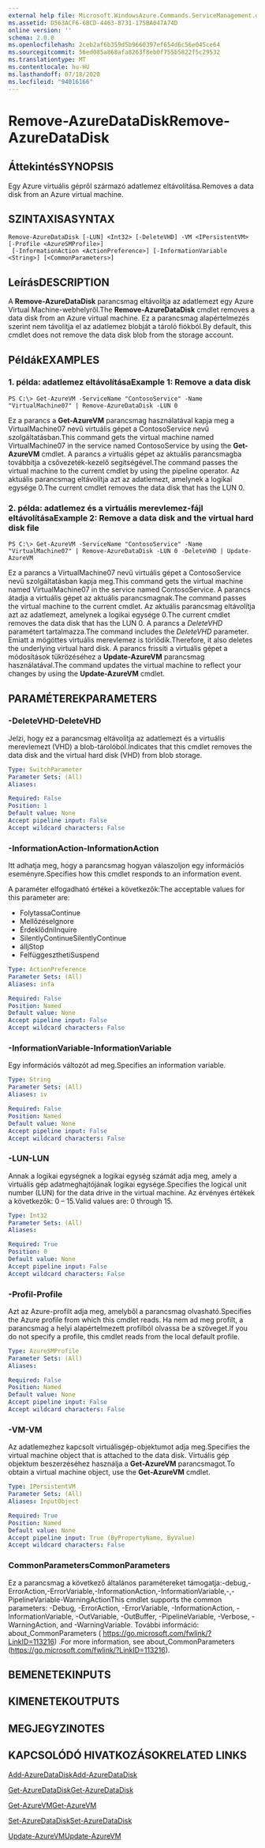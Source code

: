 ```yaml
---
external help file: Microsoft.WindowsAzure.Commands.ServiceManagement.dll-Help.xml
ms.assetid: D563ACF6-6BCD-4463-8731-175BA047A74D
online version: ''
schema: 2.0.0
ms.openlocfilehash: 2ceb2af6b359d5b9660397ef654d6c56e045ce64
ms.sourcegitcommit: 56ed085a868afa8263f8eb0f755b5822f5c29532
ms.translationtype: MT
ms.contentlocale: hu-HU
ms.lasthandoff: 07/18/2020
ms.locfileid: "94016166"
---
```

# <span data-ttu-id="af235-101">Remove-AzureDataDisk</span><span class="sxs-lookup"><span data-stu-id="af235-101">Remove-AzureDataDisk</span></span>

## <span data-ttu-id="af235-102">Áttekintés</span><span class="sxs-lookup"><span data-stu-id="af235-102">SYNOPSIS</span></span>
<span data-ttu-id="af235-103">Egy Azure virtuális gépről származó adatlemez eltávolítása.</span><span class="sxs-lookup"><span data-stu-id="af235-103">Removes a data disk from an Azure virtual machine.</span></span>

## <span data-ttu-id="af235-104">SZINTAXISA</span><span class="sxs-lookup"><span data-stu-id="af235-104">SYNTAX</span></span>

```
Remove-AzureDataDisk [-LUN] <Int32> [-DeleteVHD] -VM <IPersistentVM> [-Profile <AzureSMProfile>]
 [-InformationAction <ActionPreference>] [-InformationVariable <String>] [<CommonParameters>]
```

## <span data-ttu-id="af235-105">Leírás</span><span class="sxs-lookup"><span data-stu-id="af235-105">DESCRIPTION</span></span>
<span data-ttu-id="af235-106">A **Remove-AzureDataDisk** parancsmag eltávolítja az adatlemezt egy Azure Virtual Machine-webhelyről.</span><span class="sxs-lookup"><span data-stu-id="af235-106">The **Remove-AzureDataDisk** cmdlet removes a data disk from an Azure virtual machine.</span></span>
<span data-ttu-id="af235-107">Ez a parancsmag alapértelmezés szerint nem távolítja el az adatlemez blobját a tároló fiókból.</span><span class="sxs-lookup"><span data-stu-id="af235-107">By default, this cmdlet does not remove the data disk blob from the storage account.</span></span>

## <span data-ttu-id="af235-108">Példák</span><span class="sxs-lookup"><span data-stu-id="af235-108">EXAMPLES</span></span>

### <span data-ttu-id="af235-109">1. példa: adatlemez eltávolítása</span><span class="sxs-lookup"><span data-stu-id="af235-109">Example 1: Remove a data disk</span></span>
```
PS C:\> Get-AzureVM -ServiceName "ContosoService" -Name "VirtualMachine07" | Remove-AzureDataDisk -LUN 0
```

<span data-ttu-id="af235-110">Ez a parancs a **Get-AzureVM** parancsmag használatával kapja meg a VirtualMachine07 nevű virtuális gépet a ContosoService nevű szolgáltatásban.</span><span class="sxs-lookup"><span data-stu-id="af235-110">This command gets the virtual machine named VirtualMachine07 in the service named ContosoService by using the **Get-AzureVM** cmdlet.</span></span>
<span data-ttu-id="af235-111">A parancs a virtuális gépet az aktuális parancsmagba továbbítja a csővezeték-kezelő segítségével.</span><span class="sxs-lookup"><span data-stu-id="af235-111">The command passes the virtual machine to the current cmdlet by using the pipeline operator.</span></span>
<span data-ttu-id="af235-112">Az aktuális parancsmag eltávolítja azt az adatlemezt, amelynek a logikai egysége 0.</span><span class="sxs-lookup"><span data-stu-id="af235-112">The current cmdlet removes the data disk that has the LUN 0.</span></span>

### <span data-ttu-id="af235-113">2. példa: adatlemez és a virtuális merevlemez-fájl eltávolítása</span><span class="sxs-lookup"><span data-stu-id="af235-113">Example 2: Remove a data disk and the virtual hard disk file</span></span>
```
PS C:\> Get-AzureVM -ServiceName "ContosoService" -Name "VirtualMachine07" | Remove-AzureDataDisk -LUN 0 -DeleteVHD | Update-AzureVM
```

<span data-ttu-id="af235-114">Ez a parancs a VirtualMachine07 nevű virtuális gépet a ContosoService nevű szolgáltatásban kapja meg.</span><span class="sxs-lookup"><span data-stu-id="af235-114">This command gets the virtual machine named VirtualMachine07 in the service named ContosoService.</span></span>
<span data-ttu-id="af235-115">A parancs átadja a virtuális gépet az aktuális parancsmagnak.</span><span class="sxs-lookup"><span data-stu-id="af235-115">The command passes the virtual machine to the current cmdlet.</span></span>
<span data-ttu-id="af235-116">Az aktuális parancsmag eltávolítja azt az adatlemezt, amelynek a logikai egysége 0.</span><span class="sxs-lookup"><span data-stu-id="af235-116">The current cmdlet removes the data disk that has the LUN 0.</span></span>
<span data-ttu-id="af235-117">A parancs a *DeleteVHD* paramétert tartalmazza.</span><span class="sxs-lookup"><span data-stu-id="af235-117">The command includes the *DeleteVHD* parameter.</span></span>
<span data-ttu-id="af235-118">Emiatt a mögöttes virtuális merevlemez is törlődik.</span><span class="sxs-lookup"><span data-stu-id="af235-118">Therefore, it also deletes the underlying virtual hard disk.</span></span>
<span data-ttu-id="af235-119">A parancs frissíti a virtuális gépet a módosítások tükrözéséhez a **Update-AzureVM** parancsmag használatával.</span><span class="sxs-lookup"><span data-stu-id="af235-119">The command updates the virtual machine to reflect your changes by using the **Update-AzureVM** cmdlet.</span></span>

## <span data-ttu-id="af235-120">PARAMÉTEREK</span><span class="sxs-lookup"><span data-stu-id="af235-120">PARAMETERS</span></span>

### <span data-ttu-id="af235-121">-DeleteVHD</span><span class="sxs-lookup"><span data-stu-id="af235-121">-DeleteVHD</span></span>
<span data-ttu-id="af235-122">Jelzi, hogy ez a parancsmag eltávolítja az adatlemezt és a virtuális merevlemezt (VHD) a blob-tárolóból.</span><span class="sxs-lookup"><span data-stu-id="af235-122">Indicates that this cmdlet removes the data disk and the virtual hard disk (VHD) from blob storage.</span></span>

```yaml
Type: SwitchParameter
Parameter Sets: (All)
Aliases: 

Required: False
Position: 1
Default value: None
Accept pipeline input: False
Accept wildcard characters: False
```

### <span data-ttu-id="af235-123">-InformationAction</span><span class="sxs-lookup"><span data-stu-id="af235-123">-InformationAction</span></span>
<span data-ttu-id="af235-124">Itt adhatja meg, hogy a parancsmag hogyan válaszoljon egy információs eseményre.</span><span class="sxs-lookup"><span data-stu-id="af235-124">Specifies how this cmdlet responds to an information event.</span></span>

<span data-ttu-id="af235-125">A paraméter elfogadható értékei a következők:</span><span class="sxs-lookup"><span data-stu-id="af235-125">The acceptable values for this parameter are:</span></span>

- <span data-ttu-id="af235-126">Folytassa</span><span class="sxs-lookup"><span data-stu-id="af235-126">Continue</span></span>
- <span data-ttu-id="af235-127">Mellőzése</span><span class="sxs-lookup"><span data-stu-id="af235-127">Ignore</span></span>
- <span data-ttu-id="af235-128">Érdeklődni</span><span class="sxs-lookup"><span data-stu-id="af235-128">Inquire</span></span>
- <span data-ttu-id="af235-129">SilentlyContinue</span><span class="sxs-lookup"><span data-stu-id="af235-129">SilentlyContinue</span></span>
- <span data-ttu-id="af235-130">állj</span><span class="sxs-lookup"><span data-stu-id="af235-130">Stop</span></span>
- <span data-ttu-id="af235-131">Felfüggesztheti</span><span class="sxs-lookup"><span data-stu-id="af235-131">Suspend</span></span>

```yaml
Type: ActionPreference
Parameter Sets: (All)
Aliases: infa

Required: False
Position: Named
Default value: None
Accept pipeline input: False
Accept wildcard characters: False
```

### <span data-ttu-id="af235-132">-InformationVariable</span><span class="sxs-lookup"><span data-stu-id="af235-132">-InformationVariable</span></span>
<span data-ttu-id="af235-133">Egy információs változót ad meg.</span><span class="sxs-lookup"><span data-stu-id="af235-133">Specifies an information variable.</span></span>

```yaml
Type: String
Parameter Sets: (All)
Aliases: iv

Required: False
Position: Named
Default value: None
Accept pipeline input: False
Accept wildcard characters: False
```

### <span data-ttu-id="af235-134">-LUN</span><span class="sxs-lookup"><span data-stu-id="af235-134">-LUN</span></span>
<span data-ttu-id="af235-135">Annak a logikai egységnek a logikai egység számát adja meg, amely a virtuális gép adatmeghajtójának logikai egysége.</span><span class="sxs-lookup"><span data-stu-id="af235-135">Specifies the logical unit number (LUN) for the data drive in the virtual machine.</span></span>
<span data-ttu-id="af235-136">Az érvényes értékek a következők: 0 – 15.</span><span class="sxs-lookup"><span data-stu-id="af235-136">Valid values are: 0 through 15.</span></span>

```yaml
Type: Int32
Parameter Sets: (All)
Aliases: 

Required: True
Position: 0
Default value: None
Accept pipeline input: False
Accept wildcard characters: False
```

### <span data-ttu-id="af235-137">-Profil</span><span class="sxs-lookup"><span data-stu-id="af235-137">-Profile</span></span>
<span data-ttu-id="af235-138">Azt az Azure-profilt adja meg, amelyből a parancsmag olvasható.</span><span class="sxs-lookup"><span data-stu-id="af235-138">Specifies the Azure profile from which this cmdlet reads.</span></span>
<span data-ttu-id="af235-139">Ha nem ad meg profilt, a parancsmag a helyi alapértelmezett profilból olvassa be a szöveget.</span><span class="sxs-lookup"><span data-stu-id="af235-139">If you do not specify a profile, this cmdlet reads from the local default profile.</span></span>

```yaml
Type: AzureSMProfile
Parameter Sets: (All)
Aliases: 

Required: False
Position: Named
Default value: None
Accept pipeline input: False
Accept wildcard characters: False
```

### <span data-ttu-id="af235-140">-VM</span><span class="sxs-lookup"><span data-stu-id="af235-140">-VM</span></span>
<span data-ttu-id="af235-141">Az adatlemezhez kapcsolt virtuálisgép-objektumot adja meg.</span><span class="sxs-lookup"><span data-stu-id="af235-141">Specifies the virtual machine object that is attached to the data disk.</span></span>
<span data-ttu-id="af235-142">Virtuális gép objektum beszerzéséhez használja a **Get-AzureVM** parancsmagot.</span><span class="sxs-lookup"><span data-stu-id="af235-142">To obtain a virtual machine object, use the **Get-AzureVM** cmdlet.</span></span>

```yaml
Type: IPersistentVM
Parameter Sets: (All)
Aliases: InputObject

Required: True
Position: Named
Default value: None
Accept pipeline input: True (ByPropertyName, ByValue)
Accept wildcard characters: False
```

### <span data-ttu-id="af235-143">CommonParameters</span><span class="sxs-lookup"><span data-stu-id="af235-143">CommonParameters</span></span>
<span data-ttu-id="af235-144">Ez a parancsmag a következő általános paramétereket támogatja:-debug,-ErrorAction,-ErrorVariable,-InformationAction,-InformationVariable,-,-PipelineVariable-WarningAction</span><span class="sxs-lookup"><span data-stu-id="af235-144">This cmdlet supports the common parameters: -Debug, -ErrorAction, -ErrorVariable, -InformationAction, -InformationVariable, -OutVariable, -OutBuffer, -PipelineVariable, -Verbose, -WarningAction, and -WarningVariable.</span></span> <span data-ttu-id="af235-145">További információ: about_CommonParameters ( https://go.microsoft.com/fwlink/?LinkID=113216) .</span><span class="sxs-lookup"><span data-stu-id="af235-145">For more information, see about_CommonParameters (https://go.microsoft.com/fwlink/?LinkID=113216).</span></span>

## <span data-ttu-id="af235-146">BEMENETEK</span><span class="sxs-lookup"><span data-stu-id="af235-146">INPUTS</span></span>

## <span data-ttu-id="af235-147">KIMENETEK</span><span class="sxs-lookup"><span data-stu-id="af235-147">OUTPUTS</span></span>

## <span data-ttu-id="af235-148">MEGJEGYZI</span><span class="sxs-lookup"><span data-stu-id="af235-148">NOTES</span></span>

## <span data-ttu-id="af235-149">KAPCSOLÓDÓ HIVATKOZÁSOK</span><span class="sxs-lookup"><span data-stu-id="af235-149">RELATED LINKS</span></span>

[<span data-ttu-id="af235-150">Add-AzureDataDisk</span><span class="sxs-lookup"><span data-stu-id="af235-150">Add-AzureDataDisk</span></span>](./Add-AzureDataDisk.md)

[<span data-ttu-id="af235-151">Get-AzureDataDisk</span><span class="sxs-lookup"><span data-stu-id="af235-151">Get-AzureDataDisk</span></span>](./Get-AzureDataDisk.md)

[<span data-ttu-id="af235-152">Get-AzureVM</span><span class="sxs-lookup"><span data-stu-id="af235-152">Get-AzureVM</span></span>](./Get-AzureVM.md)

[<span data-ttu-id="af235-153">Set-AzureDataDisk</span><span class="sxs-lookup"><span data-stu-id="af235-153">Set-AzureDataDisk</span></span>](./Set-AzureDataDisk.md)

[<span data-ttu-id="af235-154">Update-AzureVM</span><span class="sxs-lookup"><span data-stu-id="af235-154">Update-AzureVM</span></span>](./Update-AzureVM.md)


